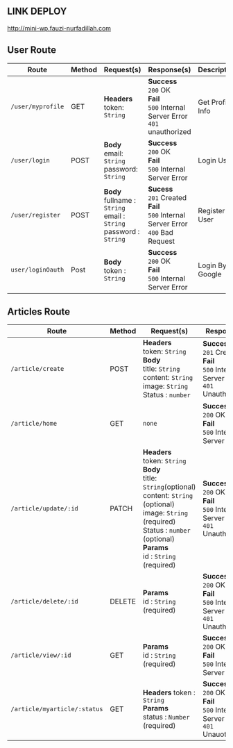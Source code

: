 ## LINK DEPLOY
http://mini-wp.fauzi-nurfadillah.com



## User Route
Route | Method | Request(s) | Response(s) | Description
---|---|---|---|---
`/user/myprofile` | GET | **Headers**<br>token: `String` | **Success**<br>`200` OK<br>**Fail**<br>`500` Internal Server Error <br> `401` unauthorized | Get Profile Info
`/user/login` | POST | **Body**<br>email: `String`<br>password: `String` | **Success**<br>`200` OK<br>**Fail**<br>`500` Internal Server Error | Login User
`/user/register` | POST | **Body**<br> fullname : `String` <br> email : `String` <br> password : `String` | **Sucess**<br> `201` Created <br> **Fail**<br> `500` Internal Server Error <br> `400` Bad Request | Register User
`user/loginOauth` | Post | **Body**<br> token : `String` | **Success**<br>`200` OK<br>**Fail**<br>`500` Internal Server Error | Login By Google

## Articles Route
Route | Method | Request(s) | Response(s) | Description
---|---|---|---|---
`/article/create` | POST | **Headers**<br>token: `String`<br>**Body**<br>title: `String`<br>content: `String`<br>image: `String`<br> Status : `number`| **Success**<br>`201` Created<br>**Fail**<br>`500` Internal Server Error <br> `401` Unauthorized | Create article
`/article/home` | GET | `none` | **Success**<br> `200` OK <br> **Fail** <br> `500` Internal Server Error | Get Article Home
`/article/update/:id` | PATCH | **Headers** <br> token: `String` <br> **Body** <br> title: `String`(optional) <br>content: `String` (optional) <br>image: `String` (required) <br> Status : `number` (optional) <br> **Params** <br> id : `String` (required) | **Success**<br>`200` OK<br>**Fail**<br>`500` Internal Server Error <br> `401` Unauthorized | Update Article
`/article/delete/:id` | DELETE |  **Params** <br> id : `String` (required) | **Success**<br>`200` OK<br>**Fail**<br>`500` Internal Server Error <br> `401` Unauthorized | Delete Article
`/article/view/:id` | GET | **Params** <br> id : `String` (required) | **Success**<br>`200` OK<br>**Fail**<br>`500` Internal Server Error <br> | Get 1 Article by ID
`/article/myarticle/:status` | GET | **Headers** token : `String` <br> **Params** <br> status : `Number` (required) | **Success**<br>`200` OK<br>**Fail**<br>`500` Internal Server Error <br> `401` Unauothorized | Get Article by status and ID

 


